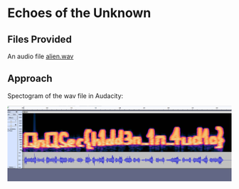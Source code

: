 # Echoes of the Unknown

## Files Provided

An audio file [alien.wav](../media/alien.wav)

## Approach

Spectogram of the wav file in Audacity:

![image](../media/alien.png)
